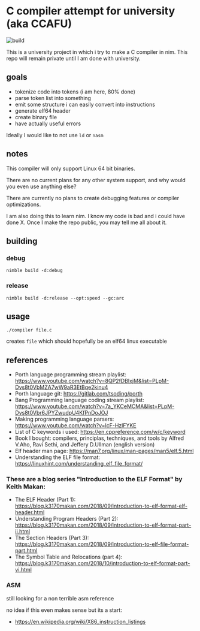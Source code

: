 # C compiler attempt for university (aka CCAFU)
![build](https://github.com/LainLayer/ccafu/workflows/CI/badge.svg)

This is a university project in which i try to make a C compiler in nim.
This repo will remain private until I am done with university.

## goals

- tokenize code into tokens (i am here, 80% done)
- parse token list into something
- emit some structure i can easily convert into instructions
- generate elf64 header
- create binary file
- have actually useful errors

Ideally I would like to not use `ld` or `nasm`

## notes

This compiler will only support Linux 64 bit binaries.

There are no current plans for any other system support, and why would you even use
anything else?

There are currently no plans to create debugging features or compiler optimizations.

I am also doing this to learn nim. I know my code is bad and i could have done X.
Once I make the repo public, you may tell me all about it.

## building

### debug

```
nimble build -d:debug
```

### release

```
nimble build -d:release --opt:speed --gc:arc
```

## usage

```
./compiler file.c
```
creates `file` which should hopefully be an elf64 linux executable

## references

- Porth language programming stream playlist: https://www.youtube.com/watch?v=8QP2fDBIxjM&list=PLpM-Dvs8t0VbMZA7wW9aR3EtBqe2kinu4
- Porth language git: https://gitlab.com/tsoding/porth
- Bang Programming language coding stream playlist: https://www.youtube.com/watch?v=7a_YKCeMCMA&list=PLpM-Dvs8t0Vbr6JPYZwudpU4KfPnDoJOJ
- Making programming language parsers: https://www.youtube.com/watch?v=lcF-HzlFYKE
- List of C keywords i used: https://en.cppreference.com/w/c/keyword
- Book I bought: compilers, principlas, techniques, and tools by Alfred V.Aho, Ravi Sethi, and Jeffery D.Ullman (english version)
- Elf header man page: https://man7.org/linux/man-pages/man5/elf.5.html
- Understanding the ELF file format: https://linuxhint.com/understanding_elf_file_format/



### These are a blog series "Introduction to the ELF Format" by Keith Makan:
- The ELF Header (Part 1): https://blog.k3170makan.com/2018/09/introduction-to-elf-format-elf-header.html
- Understanding Program Headers (Part 2): https://blog.k3170makan.com/2018/09/introduction-to-elf-format-part-ii.html
- The Section Headers (Part 3): https://blog.k3170makan.com/2018/09/introduction-to-elf-file-format-part.html
- The Symbol Table and Relocations (part 4): https://blog.k3170makan.com/2018/10/introduction-to-elf-format-part-vi.html

### ASM
still looking for a non terrible asm reference

no idea if this even makes sense but its a start:
- https://en.wikipedia.org/wiki/X86_instruction_listings
